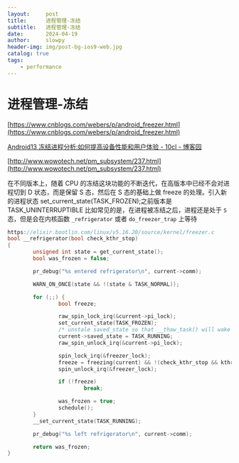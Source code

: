 ```yaml
---
layout:     post
title:      进程管理-冻结
subtitle:   进程管理-冻结
date:       2024-04-19
author:     slowpy
header-img: img/post-bg-ios9-web.jpg
catalog: true
tags:
    - performance
---
```

# 进程管理-冻结

[https://www.cnblogs.com/webers/p/android_freezer.html](https://www.cnblogs.com/webers/p/android_freezer.html)

[Android13 冻结进程分析:如何提高设备性能和用户体验 - 10cl - 博客园](https://www.cnblogs.com/webers/p/android_freezer.html)

[http://www.wowotech.net/pm_subsystem/237.html](http://www.wowotech.net/pm_subsystem/237.html)

在不同版本上，随着 CPU 的冻结这块功能的不断迭代，在高版本中已经不会对进程切到 D 状态，而是保留 S 态，然后在 S 态的基础上做 freeze 的处理。引入新的进程状态 set_current_state(TASK_FROZEN);之前版本是 TASK_UNINTERRUPTIBLE
比如常见的是，在进程被冻结之后，进程还是处于 `S` 态，但是会在内核函数 `_refrigerator` 或者 `do_freezer_trap` 上等待

```cpp
https://elixir.bootlin.com/linux/v5.16.20/source/kernel/freezer.c
bool __refrigerator(bool check_kthr_stop)
{
        unsigned int state = get_current_state();
        bool was_frozen = false;

        pr_debug("%s entered refrigerator\n", current->comm);

        WARN_ON_ONCE(state && !(state & TASK_NORMAL));

        for (;;) {
                bool freeze;

                raw_spin_lock_irq(&current->pi_lock);
                set_current_state(TASK_FROZEN);
                /* unstale saved_state so that __thaw_task() will wake us up */
                current->saved_state = TASK_RUNNING;
                raw_spin_unlock_irq(&current->pi_lock);

                spin_lock_irq(&freezer_lock);
                freeze = freezing(current) && !(check_kthr_stop && kthread_should_stop());
                spin_unlock_irq(&freezer_lock);

                if (!freeze)
                        break;

                was_frozen = true;
                schedule();
        }
        __set_current_state(TASK_RUNNING);

        pr_debug("%s left refrigerator\n", current->comm);

        return was_frozen;
}
```

